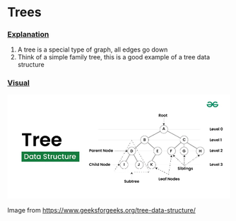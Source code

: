 # Trees

### <ins>Explanation</ins>

1) A tree is a special type of graph, all edges go down
2) Think of a simple family tree, this is a good example of a tree data structure

### <ins>Visual</ins>
![Tree](tree-data-structure.png)

Image from https://www.geeksforgeeks.org/tree-data-structure/



